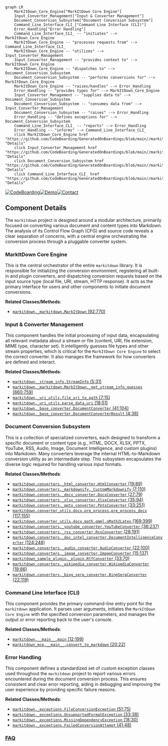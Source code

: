```mermaid
graph LR
    MarkItDown_Core_Engine["MarkItDown Core Engine"]
    Input_Converter_Management["Input & Converter Management"]
    Document_Conversion_Subsystem["Document Conversion Subsystem"]
    Command_Line_Interface_CLI_["Command Line Interface (CLI)"]
    Error_Handling["Error Handling"]
    Command_Line_Interface_CLI_ -- "initiates" --> MarkItDown_Core_Engine
    MarkItDown_Core_Engine -- "processes requests from" --> Command_Line_Interface_CLI_
    MarkItDown_Core_Engine -- "utilizes" --> Input_Converter_Management
    Input_Converter_Management -- "provides context to" --> MarkItDown_Core_Engine
    MarkItDown_Core_Engine -- "dispatches to" --> Document_Conversion_Subsystem
    Document_Conversion_Subsystem -- "performs conversions for" --> MarkItDown_Core_Engine
    MarkItDown_Core_Engine -- "raises/handles" --> Error_Handling
    Error_Handling -- "provides types for" --> MarkItDown_Core_Engine
    Input_Converter_Management -- "supplies data to" --> Document_Conversion_Subsystem
    Document_Conversion_Subsystem -- "consumes data from" --> Input_Converter_Management
    Document_Conversion_Subsystem -- "raises" --> Error_Handling
    Error_Handling -- "defines exceptions for" --> Document_Conversion_Subsystem
    Command_Line_Interface_CLI_ -- "reports" --> Error_Handling
    Error_Handling -- "informs" --> Command_Line_Interface_CLI_
    click MarkItDown_Core_Engine href "https://github.com/CodeBoarding/GeneratedOnBoardings/blob/main//markitdown/MarkItDown_Core_Engine.md" "Details"
    click Input_Converter_Management href "https://github.com/CodeBoarding/GeneratedOnBoardings/blob/main//markitdown/Input_Converter_Management.md" "Details"
    click Document_Conversion_Subsystem href "https://github.com/CodeBoarding/GeneratedOnBoardings/blob/main//markitdown/Document_Conversion_Subsystem.md" "Details"
    click Command_Line_Interface_CLI_ href "https://github.com/CodeBoarding/GeneratedOnBoardings/blob/main//markitdown/Command_Line_Interface_CLI_.md" "Details"
```
[![CodeBoarding](https://img.shields.io/badge/Generated%20by-CodeBoarding-9cf?style=flat-square)](https://github.com/CodeBoarding/GeneratedOnBoardings)[![Demo](https://img.shields.io/badge/Try%20our-Demo-blue?style=flat-square)](https://www.codeboarding.org/demo)[![Contact](https://img.shields.io/badge/Contact%20us%20-%20contact@codeboarding.org-lightgrey?style=flat-square)](mailto:contact@codeboarding.org)

## Component Details

The `markitdown` project is designed around a modular architecture, primarily focused on converting various document and content types into Markdown. The analysis of its Control Flow Graph (CFG) and source code reveals a clear separation of concerns, with a central engine orchestrating the conversion process through a pluggable converter system.

### MarkItDown Core Engine
This is the central orchestrator of the entire `markitdown` library. It is responsible for initializing the conversion environment, registering all built-in and plugin converters, and dispatching conversion requests based on the input source type (local file, URI, stream, HTTP response). It acts as the primary interface for users and other components to initiate document conversions.


**Related Classes/Methods**:

- <a href="https://github.com/microsoft/markitdown/blob/master/packages/markitdown/src/markitdown/_markitdown.py#L92-L770" target="_blank" rel="noopener noreferrer">`markitdown._markitdown.MarkItDown` (92:770)</a>


### Input & Converter Management
This component handles the initial processing of input data, encapsulating all relevant metadata about a stream or file (content, URI, file extension, MIME type, character set). It intelligently guesses file types and other stream properties, which is critical for the `MarkItDown Core Engine` to select the correct converter. It also manages the framework for how converters are defined and interact.


**Related Classes/Methods**:

- <a href="https://github.com/microsoft/markitdown/blob/master/packages/markitdown/src/markitdown/_stream_info.py#L5-L31" target="_blank" rel="noopener noreferrer">`markitdown._stream_info.StreamInfo` (5:31)</a>
- <a href="https://github.com/microsoft/markitdown/blob/master/packages/markitdown/src/markitdown/_markitdown.py#L660-L759" target="_blank" rel="noopener noreferrer">`markitdown._markitdown.MarkItDown._get_stream_info_guesses` (660:759)</a>
- <a href="https://github.com/microsoft/markitdown/blob/master/packages/markitdown/src/markitdown/_uri_utils.py#L7-L15" target="_blank" rel="noopener noreferrer">`markitdown._uri_utils.file_uri_to_path` (7:15)</a>
- <a href="https://github.com/microsoft/markitdown/blob/master/packages/markitdown/src/markitdown/_uri_utils.py#L18-L51" target="_blank" rel="noopener noreferrer">`markitdown._uri_utils.parse_data_uri` (18:51)</a>
- <a href="https://github.com/microsoft/markitdown/blob/master/packages/markitdown/src/markitdown/_base_converter.py#L41-L104" target="_blank" rel="noopener noreferrer">`markitdown._base_converter.DocumentConverter` (41:104)</a>
- <a href="https://github.com/microsoft/markitdown/blob/master/packages/markitdown/src/markitdown/_base_converter.py#L4-L38" target="_blank" rel="noopener noreferrer">`markitdown._base_converter.DocumentConverterResult` (4:38)</a>


### Document Conversion Subsystem
This is a collection of specialized converters, each designed to transform a specific document or content type (e.g., HTML, DOCX, XLSX, PPTX, YouTube, RSS, Audio, Image, Document Intelligence, and custom plugins) into Markdown. Many converters leverage the internal HTML-to-Markdown conversion utility as an intermediate step. This subsystem encapsulates the diverse logic required for handling various input formats.


**Related Classes/Methods**:

- <a href="https://github.com/microsoft/markitdown/blob/master/packages/markitdown/src/markitdown/converters/_html_converter.py#L19-L89" target="_blank" rel="noopener noreferrer">`markitdown.converters._html_converter.HtmlConverter` (19:89)</a>
- <a href="https://github.com/microsoft/markitdown/blob/master/packages/markitdown/src/markitdown/converters/_markdownify.py#L7-L110" target="_blank" rel="noopener noreferrer">`markitdown.converters._markdownify._CustomMarkdownify` (7:110)</a>
- <a href="https://github.com/microsoft/markitdown/blob/master/packages/markitdown/src/markitdown/converters/_docx_converter.py#L27-L79" target="_blank" rel="noopener noreferrer">`markitdown.converters._docx_converter.DocxConverter` (27:79)</a>
- <a href="https://github.com/microsoft/markitdown/blob/master/packages/markitdown/src/markitdown/converters/_xlsx_converter.py#L35-L94" target="_blank" rel="noopener noreferrer">`markitdown.converters._xlsx_converter.XlsxConverter` (35:94)</a>
- <a href="https://github.com/microsoft/markitdown/blob/master/packages/markitdown/src/markitdown/converters/_pptx_converter.py#L33-L251" target="_blank" rel="noopener noreferrer">`markitdown.converters._pptx_converter.PptxConverter` (33:251)</a>
- <a href="https://github.com/microsoft/markitdown/blob/master/packages/markitdown/src/markitdown/converter_utils/docx/pre_process.py#L117-L155" target="_blank" rel="noopener noreferrer">`markitdown.converter_utils.docx.pre_process.pre_process_docx` (117:155)</a>
- <a href="https://github.com/microsoft/markitdown/blob/master/packages/markitdown/src/markitdown/converter_utils/docx/math/omml.py#L169-L399" target="_blank" rel="noopener noreferrer">`markitdown.converter_utils.docx.math.omml.oMath2Latex` (169:399)</a>
- <a href="https://github.com/microsoft/markitdown/blob/master/packages/markitdown/src/markitdown/converters/_youtube_converter.py#L36-L237" target="_blank" rel="noopener noreferrer">`markitdown.converters._youtube_converter.YouTubeConverter` (36:237)</a>
- <a href="https://github.com/microsoft/markitdown/blob/master/packages/markitdown/src/markitdown/converters/_rss_converter.py#L28-L191" target="_blank" rel="noopener noreferrer">`markitdown.converters._rss_converter.RssConverter` (28:191)</a>
- <a href="https://github.com/microsoft/markitdown/blob/master/packages/markitdown/src/markitdown/converters/_doc_intel_converter.py#L124-L248" target="_blank" rel="noopener noreferrer">`markitdown.converters._doc_intel_converter.DocumentIntelligenceConverter` (124:248)</a>
- <a href="https://github.com/microsoft/markitdown/blob/master/packages/markitdown/src/markitdown/converters/_audio_converter.py#L22-L100" target="_blank" rel="noopener noreferrer">`markitdown.converters._audio_converter.AudioConverter` (22:100)</a>
- <a href="https://github.com/microsoft/markitdown/blob/master/packages/markitdown/src/markitdown/converters/_image_converter.py#L15-L137" target="_blank" rel="noopener noreferrer">`markitdown.converters._image_converter.ImageConverter` (15:137)</a>
- <a href="https://github.com/microsoft/markitdown/blob/master/packages/markitdown-sample-plugin/src/markitdown_sample_plugin/_plugin.py#L33-L70" target="_blank" rel="noopener noreferrer">`markitdown_sample_plugin._plugin.RtfConverter` (33:70)</a>
- <a href="https://github.com/microsoft/markitdown/blob/master/packages/markitdown/src/markitdown/converters/_wikipedia_converter.py#L19-L86" target="_blank" rel="noopener noreferrer">`markitdown.converters._wikipedia_converter.WikipediaConverter` (19:86)</a>
- <a href="https://github.com/microsoft/markitdown/blob/master/packages/markitdown/src/markitdown/converters/_bing_serp_converter.py#L22-L119" target="_blank" rel="noopener noreferrer">`markitdown.converters._bing_serp_converter.BingSerpConverter` (22:119)</a>


### Command Line Interface (CLI)
This component provides the primary command-line entry point for the `markitdown` application. It parses user arguments, initiates the `MarkItDown Core Engine` with the specified conversion parameters, and manages the output or error reporting back to the user's console.


**Related Classes/Methods**:

- <a href="https://github.com/microsoft/markitdown/blob/master/packages/markitdown/src/markitdown/__main__.py#L12-L199" target="_blank" rel="noopener noreferrer">`markitdown.__main__.main` (12:199)</a>
- <a href="https://github.com/microsoft/markitdown/blob/master/packages/markitdown-mcp/src/markitdown_mcp/__main__.py#L20-L22" target="_blank" rel="noopener noreferrer">`markitdown_mcp.__main__.convert_to_markdown` (20:22)</a>


### Error Handling
This component defines a standardized set of custom exception classes used throughout the `markitdown` project to report various errors encountered during the document conversion process. This ensures consistent and clear error reporting, aiding in debugging and improving the user experience by providing specific failure reasons.


**Related Classes/Methods**:

- <a href="https://github.com/microsoft/markitdown/blob/master/packages/markitdown/src/markitdown/_exceptions.py#L51-L75" target="_blank" rel="noopener noreferrer">`markitdown._exceptions.FileConversionException` (51:75)</a>
- <a href="https://github.com/microsoft/markitdown/blob/master/packages/markitdown/src/markitdown/_exceptions.py#L33-L38" target="_blank" rel="noopener noreferrer">`markitdown._exceptions.UnsupportedFormatException` (33:38)</a>
- <a href="https://github.com/microsoft/markitdown/blob/master/packages/markitdown/src/markitdown/_exceptions.py#L18-L30" target="_blank" rel="noopener noreferrer">`markitdown._exceptions.MissingDependencyException` (18:30)</a>
- <a href="https://github.com/microsoft/markitdown/blob/master/packages/markitdown/src/markitdown/_exceptions.py#L41-L48" target="_blank" rel="noopener noreferrer">`markitdown._exceptions.FailedConversionAttempt` (41:48)</a>




### [FAQ](https://github.com/CodeBoarding/GeneratedOnBoardings/tree/main?tab=readme-ov-file#faq)